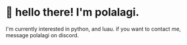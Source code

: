 # 👋 hello there! I'm polalagi.
I'm currently interested in python, and luau. if you want to contact me, message polalagi on discord.